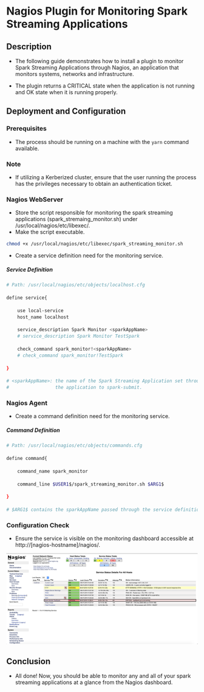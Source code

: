 # Nagios Plugin for Monitoring Spark Streaming Applications

## Description

- The following guide demonstrates how to install a plugin to monitor Spark Streaming Applications through Nagios, an application that monitors systems, networks and infrastructure.

- The plugin returns a CRITICAL state when the application is not running and OK state when it is running properly.

## Deployment and Configuration

### Prerequisites

- The process should be running on a machine with the `yarn` command available.

### Note

- If utilizing a Kerberized cluster, ensure that the user running the process has the privileges necessary to obtain an authentication ticket.

### Nagios WebServer

- Store the script responsible for monitoring the spark streaming applications (spark_stremaing_monitor.sh) under /usr/local/nagios/etc/libexec/.
- Make the script executable.

```bash
chmod +x /usr/local/nagios/etc/libexec/spark_streaming_monitor.sh
```

- Create a service definition need for the monitoring service.

##### Service Definition

```bash
# Path: /usr/local/nagios/etc/objects/localhost.cfg

define service{

    use local-service
    host_name localhost

    service_description Spark Monitor <sparkAppName>
    # service_description Spark Monitor TestSpark

    check_command spark_monitor!<sparkAppName>
    # check_command spark_monitor!TestSpark

}

# <sparkAppName>: the name of the Spark Streaming Application set through the --name flag when submitting
#                 the application to spark-submit.
```

### Nagios Agent

- Create a command definition need for the monitoring service.

##### Command Definition

```bash
# Path: /usr/local/nagios/etc/objects/commands.cfg

define command{

    command_name spark_monitor

    command_line $USER1$/spark_streaming_monitor.sh $ARG1$

}

# $ARG1$ contains the sparkAppName passed through the service definition.
```
### Configuration Check

- Ensure the service is visible on the monitoring dashboard accessible at http://[nagios-hostname]/nagios/.

![Nagios Plugin](https://github.com/teamclairvoyant/nagios-plugins/blob/master/spark-streaming/nagios-plugin.png)

## Conclusion

- All done! Now, you should be able to monitor any and all of your spark streaming applications at a glance from the Nagios dashboard.
